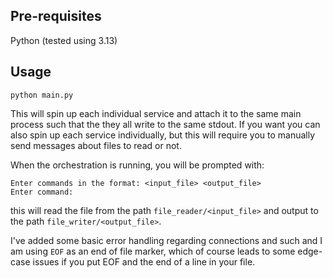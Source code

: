 ## Pre-requisites
Python (tested using 3.13)

## Usage

`python main.py`

This will spin up each individual service and attach it to the same main process such that the they all write to the 
same stdout. If you want you can also spin up each service individually, but this will require you to manually send 
messages about files to read or not.

When the orchestration is running, you will be prompted with:
```
Enter commands in the format: <input_file> <output_file>
Enter command: 
```

this will read the file from the path `file_reader/<input_file>` and output to the path `file_writer/<output_file>`.

I've added some basic error handling regarding connections and such and I am using `EOF` as an end of file marker, which
of course leads to some edge-case issues if you put EOF and the end of a line in your file.

